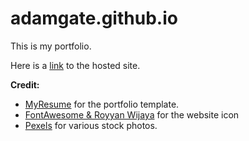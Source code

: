 # adamgate.github.io
This is my portfolio.

Here is a [link](https://adamgate.github.io) to the hosted site.

**Credit:**
* [MyResume](https://bootstrapmade.com/free-html-bootstrap-template-my-resume/download/) for the portfolio template.
* [FontAwesome & Royyan Wijaya](https://www.flaticon.com/free-icons/code) for the website icon 
* [Pexels](https://www.pexels.com) for various stock photos.
